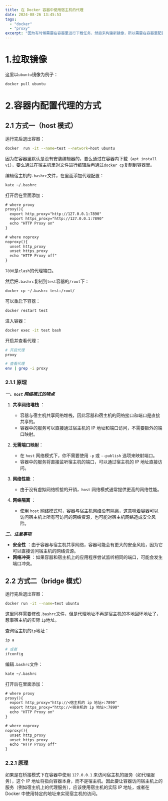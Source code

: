 ```yaml
---
title: 在 Docker 容器中使用宿主机的代理
date: 2024-08-26 13:45:53
tags:
  - "docker"
  - "proxy"
excerpt: "因为有时候需要在容器里进行下载任务，然后来构建新镜像，所以需要在容器里配置代理。"
---
```


# 1.拉取镜像

这里以`ubuntu`镜像为例子：
```bash
docker pull ubuntu
```

# 2.容器内配置代理的方式

## 2.1 方式一（host 模式）

运行完后退出容器：
```bash
docker  run -it --name=test --network=host ubuntu
```

因为在容器里默认是没有安装编辑器的，要么通过在容器内下载（`apt install vi`），要么通过在宿主机里对文件进行编辑后再通过`docker cp`复制到容器里。

编辑宿主机的`.bashrc`文件，在里面添加代理配置：
```bash
kate ~/.bashrc
```

打开后在里面添加：
```txt
# where proxy
proxy(){
  export http_proxy="http://127.0.0.1:7890"
  export https_proxy="http://127.0.0.1:7890"
  echo "HTTP Proxy on"
}

# where noproxy
noproxy(){
  unset http_proxy
  unset https_proxy
  echo "HTTP Proxy off"
}
```
`7890`是`clash`的代理端口。

然后把`.bashrc`复制到`test`容器的`/root`下：
```bash
docker cp ~/.bashrc test:/root/
```

可以重启下容器：
```bash
docker restart test
```

进入容器：
```bash
docker exec -it test bash
```

开启并查看代理：
```bash
# 开启代理
proxy

# 查看代理
env | grep -i proxy
```

### 2.1.1 原理

***一、`host` 网络模式的特点***

1. **共享网络堆栈** ：
   - 容器与宿主机共享网络堆栈，因此容器和宿主机的网络接口和端口是直接共享的。
   - 容器中的服务可以直接通过宿主机的 IP 地址和端口访问，不需要额外的端口映射。

2. **无需端口映射**：
   - 在 `host` 网络模式下，你不需要使用 `-p` 或 `--publish` 选项来映射端口。
   - 容器中的服务将直接监听宿主机的端口，可以通过宿主机的 IP 地址直接访问。

3. **网络性能** ：
   - 由于没有虚拟网络桥接的开销，`host` 网络模式通常提供更高的网络性能。

4. **网络隔离** ：
   - 使用 `host` 网络模式时，容器与宿主机网络没有隔离，这意味着容器可以访问宿主机上所有可访问的网络资源，也可能对宿主机网络造成安全风险。

***二、注意事项***

- **安全性** ：由于容器与宿主机共享网络，容器可能会有更大的安全风险，因为它可以直接访问宿主机的网络资源。
- **网络冲突** ：如果容器和宿主机上的应用程序尝试监听相同的端口，可能会发生端口冲突。

## 2.2 方式二（bridge 模式）

运行完后退出容器：
```bash
docker run -it --name=test ubuntu
```

这里同样需要修改`.bashrc`文件，但是代理地址不再是宿主机的本地回环地址了，惹事宿主机的实际 `ip`地址。

查询宿主机的`ip`地址：
```bash
ip a

# 或者
ifconfig
```

编辑`.bashrc`文件：
```bash
kate ~/.bashrc
```

打开后在里面添加：
```txt
# where proxy
proxy(){
  export http_proxy="http://<宿主机的 ip 地址>:7890"
  export https_proxy="http://<宿主机的 ip 地址>:7890"
  echo "HTTP Proxy on"
}

# where noproxy
noproxy(){
  unset http_proxy
  unset https_proxy
  echo "HTTP Proxy off"
}
```

### 2.2.1 原理

如果是在桥接模式下在容器中使用 `127.0.0.1` 来访问宿主机的服务（如代理服务），这个 IP 地址将指向容器本身，而不是宿主机。因此要让容器访问宿主机上的服务（例如宿主机上的代理服务），应该使用宿主机的实际 IP 地址，或者在 Docker 中使用特定的地址来实现宿主机的访问。

